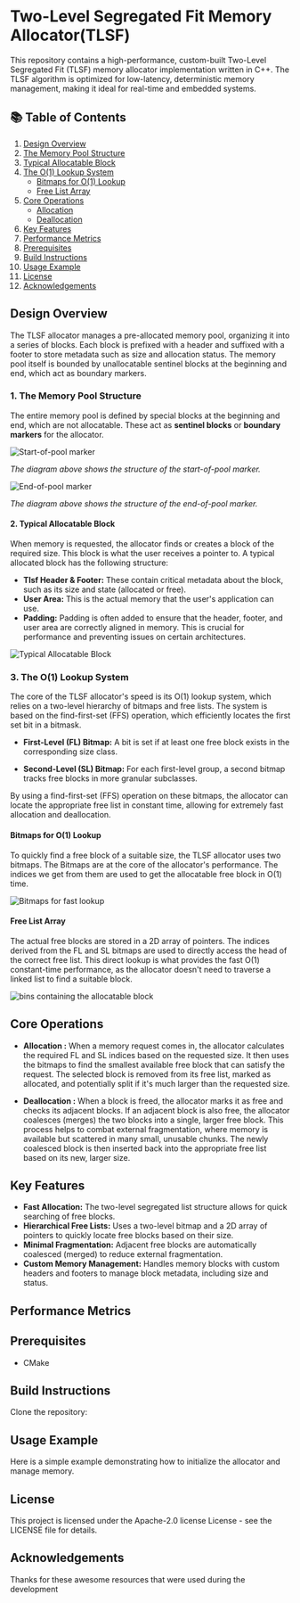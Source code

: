 # Two-Level Segregated Fit Memory Allocator(TLSF)
This repository contains a high-performance, custom-built Two-Level Segregated Fit (TLSF) memory allocator implementation written in C++. The TLSF algorithm is optimized for low-latency, deterministic memory management, making it ideal for real-time and embedded systems.

## 📚 Table of Contents

1.  [Design Overview](#design-overview)
2.  [The Memory Pool Structure](#1-the-memory-pool-structure)
3.  [Typical Allocatable Block](#2-typical-allocatable-block)
4.  [The O(1) Lookup System](#3-the-o1-lookup-system)
    * [Bitmaps for O(1) Lookup](#bitmaps-for-o1-lookup)
    * [Free List Array](#free-list-array)
5.  [Core Operations](#core-operations)
    * [Allocation](#allocation)
    * [Deallocation](#deallocation)
6.  [Key Features](#key-features)
7.  [Performance Metrics](#performance-metrics)
8.  [Prerequisites](#prerequisites)
9.  [Build Instructions](#build-instructions)
10. [Usage Example](#usage-example)
11. [License](#license)
12. [Acknowledgements](#acknowledgements)


## Design Overview

The TLSF allocator manages a pre-allocated memory pool, organizing it into a series of blocks. Each block is prefixed with a header and suffixed with a footer to store metadata such as size and allocation status. The memory pool itself is bounded by unallocatable sentinel blocks at the beginning and end, which act as boundary markers.

### **1. The Memory Pool Structure**

The entire memory pool is defined by special blocks at the beginning and end, which are not allocatable. These act as **sentinel blocks** or **boundary markers** for the allocator.


![Start-of-pool marker](diagrams/start-marker.png)

*The diagram above shows the structure of the start-of-pool marker.*


![End-of-pool marker](diagrams/end-marker.png)

*The diagram above shows the structure of the end-of-pool marker.*



#### **2. Typical Allocatable Block**

When memory is requested, the allocator finds or creates a block of the required size. This block is what the user receives a pointer to. A typical allocated block has the following structure:

* **Tlsf Header & Footer:** These contain critical metadata about the block, such as its size and state (allocated or free).
* **User Area:** This is the actual memory that the user's application can use.
* **Padding:** Padding is often added to ensure that the header, footer, and user area are correctly aligned in memory. This is crucial for performance and preventing issues on certain architectures.

![Typical Allocatable Block](diagrams/typical-allocatable-block.png)

### **3. The O(1) Lookup System**

The core of the TLSF allocator's speed is its O(1) lookup system, which relies on a two-level hierarchy of bitmaps and free lists. The system is based on the find-first-set (FFS) operation, which efficiently locates the first set bit in a bitmask.

- **First-Level (FL) Bitmap:** A bit is set if at least one free block exists in the corresponding size class.

- **Second-Level (SL) Bitmap:** For each first-level group, a second bitmap tracks free blocks in more granular subclasses.

By using a find-first-set (FFS) operation on these bitmaps, the allocator can locate the appropriate free list in constant time, allowing for extremely fast allocation and deallocation.

#### **Bitmaps for O(1) Lookup**
To quickly find a free block of a suitable size, the TLSF allocator uses two bitmaps. The Bitmaps are at the core of the allocator's performance. The indices we get from them are used to get the allocatable free block in O(1) time.

![Bitmaps for fast lookup](diagrams/bitmaps.png)


#### **Free List Array**

The actual free blocks are stored in a 2D array of pointers. The indices derived from the FL and SL bitmaps are used to directly access the head of the correct free list. This direct lookup is what provides the fast O(1) constant-time performance, as the allocator doesn't need to traverse a linked list to find a suitable block.

![bins containing the allocatable block](diagrams/bins.png)

## Core Operations

* **Allocation :** When a memory request comes in, the allocator calculates the required FL and SL indices based on the requested size. It then uses the bitmaps to find the smallest available free block that can satisfy the request. The selected block is removed from its free list, marked as allocated, and potentially split if it's much larger than the requested size.

* **Deallocation :** When a block is freed, the allocator marks it as free and checks its adjacent blocks. If an adjacent block is also free, the allocator coalesces (merges) the two blocks into a single, larger free block. This process helps to combat external fragmentation, where memory is available but scattered in many small, unusable chunks. The newly coalesced block is then inserted back into the appropriate free list based on its new, larger size.

## Key Features

* **Fast Allocation:** The two-level segregated list structure allows for quick searching of free blocks.
* **Hierarchical Free Lists:** Uses a two-level bitmap and a 2D array of pointers to quickly locate free blocks based on their size.
* **Minimal Fragmentation:** Adjacent free blocks are automatically coalesced (merged) to reduce external fragmentation.
* **Custom Memory Management:** Handles memory blocks with custom headers and footers to manage block metadata, including size and status.

## Performance Metrics

## Prerequisites
* CMake 

## Build Instructions
Clone the repository:


## Usage Example
Here is a simple example demonstrating how to initialize the allocator and manage memory.


## License
This project is licensed under the Apache-2.0 license License - see the LICENSE file for details.

## Acknowledgements

Thanks for these awesome resources that were used during the development
